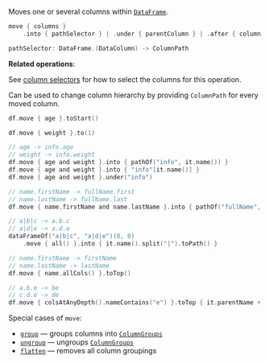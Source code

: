 [//]: # (title: move)

<!---IMPORT org.jetbrains.kotlinx.dataframe.samples.api.Modify-->

Moves one or several columns within [`DataFrame`](DataFrame.md).

```kotlin
move { columns }
    .into { pathSelector } | .under { parentColumn } | .after { column } | .to(position) | .toTop() | .toStart() | .toEnd()

pathSelector: DataFrame.(DataColumn) -> ColumnPath
```

**Related operations**: [](moveRename.md)

See [column selectors](ColumnSelectors.md) for how to select the columns for this operation.

Can be used to change column hierarchy by providing `ColumnPath` for every moved column.

<!---FUN move-->

```kotlin
df.move { age }.toStart()

df.move { weight }.to(1)

// age -> info.age
// weight -> info.weight
df.move { age and weight }.into { pathOf("info", it.name()) }
df.move { age and weight }.into { "info"[it.name()] }
df.move { age and weight }.under("info")

// name.firstName -> fullName.first
// name.lastName -> fullName.last
df.move { name.firstName and name.lastName }.into { pathOf("fullName", it.name().dropLast(4)) }

// a|b|c -> a.b.c
// a|d|e -> a.d.e
dataFrameOf("a|b|c", "a|d|e")(0, 0)
    .move { all() }.into { it.name().split("|").toPath() }

// name.firstName -> firstName
// name.lastName -> lastName
df.move { name.allCols() }.toTop()

// a.b.e -> be
// c.d.e -> de
df.move { colsAtAnyDepth().nameContains("e") }.toTop { it.parentName + it.name() }
```

<inline-frame src="resources/org.jetbrains.kotlinx.dataframe.samples.api.Modify.move.html" width="100%"/>
<!---END-->

Special cases of `move`:
* [`group`](group.md) — groups columns into [`ColumnGroups`](DataColumn.md#columngroup)
* [`ungroup`](ungroup.md) — ungroups [`ColumnGroups`](DataColumn.md#columngroup)
* [`flatten`](flatten.md) — removes all column groupings
